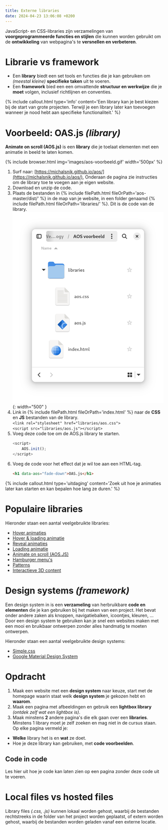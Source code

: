 ```yaml
---
title: Externe libraries
date: 2024-04-23 13:06:08 +0200
---
```


JavaScript- en CSS-libraries zijn verzamelingen van **voorgeprogrammeerde functies en stijlen** die kunnen worden gebruikt om de **ontwikkeling** van webpagina's te **versnellen en verbeteren**.

# Librarie vs framework

- Een **library** biedt een set tools en functies die je kan gebruiken om *(meestal kleine)* **specifieke taken** uit te voeren.
- Een **framework** bied een een omvattende **structuur en werkwijze** die je **moet** volgen, inclusief richtlijnen en conventies.

{% include callout.html type='info' content='Een library kan je best kiezen bij de start van grote projecten. Terwijl je een library later kan toevoegen wanneer je nood hebt aan specifieke functionaliteit.' %}

# Voorbeeld: OAS.js *(library)*

**Animate on scroll (AOS.js)** is een **library** die je toelaat elementen met een animatie in beeld te laten komen.

{% include browser.html img='images/aos-voorbeeld.gif' width='500px' %}

1. Surf naar: [https://michalsnik.github.io/aos/](https://michalsnik.github.io/aos/),
    Onderaan de pagina zie instructies om de library toe te voegen aan je eigen website.
2. Download en unzip de code.
3. Plaats de bestanden in {% include filePath.html fileOrPath='aos-master/dist/' %} in de map van je website, in een folder genaamd {% include filePath.html fileOrPath='libraries/' %}. Dit is de code van de library.  
    ![](images/lib-folder.png){: width="500" }
4. Link in {% include filePath.html fileOrPath='index.html' %} naar de **CSS** en **JS** bestanden van de library.  
    `<link rel="stylesheet" href="libraries/aos.css">`  
    `<script src="libraries/aos.js"></script>`
5. Voeg deze code toe om de AOS.js library te starten.  
    ```javascript
    <script>
        AOS.init();
    </script>
    ```
6. Voeg de code voor het effect dat je wil toe aan een HTML-tag.
    ```html
    <h1 data-aos="fade-down">OAS.js</h1>
    ```

{% include callout.html type='uitdaging' content='Zoek uit hoe je animaties later kan starten en kan bepalen hoe lang ze duren.' %}

# Populaire libraries

Hieronder staan een aantal veelgebruikte libraries:
- [Hover animaties](http://ianlunn.github.io/Hover/)
- [Hover & loading animatie](https://www.csswand.dev/)
- [Reveal animaties](https://www.minimamente.com/project/magic/)
- [Loading animatie](https://nzbin.github.io/three-dots/)
- [Animate on scroll (AOS.JS)](https://michalsnik.github.io/aos/)
- [Hamburger menu's](https://jonsuh.com/hamburgers/)
- [Patterns](https://bansal.io/)
- [Interactieve 3D content](https://threejs.org/)

# Design systems *(framework)*

Een design system in is een **verzameling** van herbruikbare **code en elementen** die je kan gebruiken bij het maken van een project. Het bevat onder andere zaken als knoppen, navigatiebalken, icoontjes, kleuren, ...  
Door een design system te gebruiken kan je snel een websites maken met een mooi en bruikbaar ontwerpen zonder alles handmatig te moeten ontwerpen.

Hieronder staan een aantal veelgebruikte design systems:
- [Simple.css](https://simplecss.org/)
- [Google Material Design System](https://materializecss.com/)

# Opdracht

1. Maak een website met een **design system** naar keuze, start met de homepage waarin staat welk **design system** je gekozen hebt en **waarom**. 
2. Maak een pagina met afbeeldingen en gebruik een **lightbox library** *(ontdek zelf wat een lightbox is)*.
3. Maak minstens **2** andere pagina's die elk gaan over een **libraries**.  
    Minstens 1 library moet je zelf zoeken en mag niet in de cursus staan.  
    Op elke pagina vermeld je:
- **Welke** library het is en **wat** ze doet.
- Hoe je deze library kan gebruiken, met **code voorbeelden**.

## Code in code
Les hier uit hoe je code kan laten zien op een pagina zonder deze code uit te voeren.

# Local files vs hosted files

Library files *(.css, .js)* kunnen lokaal worden gehost, waarbij de bestanden rechtstreeks in de folder van het project worden geplaatst, of extern worden gehost, waarbij de bestanden worden geladen vanaf een externe locatie. 